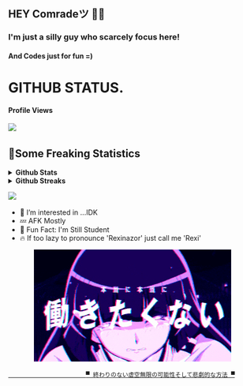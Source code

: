 ## HEY Comradeツ 🤙🏻

### I'm just a silly guy who scarcely focus here! 
#### And Codes just for fun =)

# GITHUB STATUS.

#### Profile Views 
<p align='top'><img src='https://profile-counter.glitch.me/{Rexinazor}/count.svg'>

<h2>🧿Some Freaking Statistics </h2>
<details>	
  <summary><b>Github Stats</b></summary>
<img height="180em" src="https://github-readme-stats.vercel.app/api?username=Rexinazor&show_icons=true&locale=en&theme=highcontrast&hide_border=true" alt="Rexinazor" />
<img height="180em" src="https://github-readme-stats.vercel.app/api/top-langs?username=Rexinazor&show_icons=true&locale=en&layout=compact&langs_count=7&hide_border=true&hide=c&theme=highcontrast" alt="Rexinazor"/>
</details>
<details>
 <summary><b>Github Streaks</b></summary>
<p align="Left"><img src="https://github-readme-streak-stats.herokuapp.com/?user=Rexinazor&theme=highcontrast" alt="Rexinazor" /></p>
</details>

  [![](https://github.com/saadeghi/saadeghi/blob/master/dino.gif)](#)

- 👀 I’m interested in ...IDK 
- 💤 AFK Mostly
- 👻 Fun Fact: I'm Still Student
- 🔥 If too lazy to pronounce 'Rexinazor' just call me 'Rexi'
  <a href="https://t.me/Zenobyte">
<p align="center">
  <img src="https://github.com/Rexinazor/Rexinazor/blob/main/tumblr_c78e33266ede5bd126278b0efeb08cdd_7835b113_400.gif">
</p>
  
                          ▀ 終わりのない虚空無限の可能性そして悲劇的な方法 ▀

